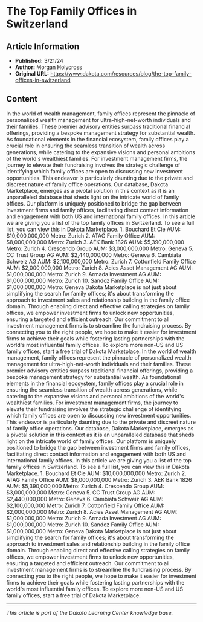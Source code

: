 # The Top Family Offices in Switzerland

## Article Information
- **Published:** 3/21/24
- **Author:** Morgan Holycross
- **Original URL:** https://www.dakota.com/resources/blog/the-top-family-offices-in-switzerland

## Content

In the world of wealth management, family offices represent the pinnacle of personalized wealth management for ultra-high-net-worth individuals and their families. These premier advisory entities surpass traditional financial offerings, providing a bespoke management strategy for substantial wealth. As foundational elements in the financial ecosystem, family offices play a crucial role in ensuring the seamless transition of wealth across generations, while catering to the expansive visions and personal ambitions of the world's wealthiest families. For investment management firms, the journey to elevate their fundraising involves the strategic challenge of identifying which family offices are open to discussing new investment opportunities. This endeavor is particularly daunting due to the private and discreet nature of family office operations. Our database, Dakota Marketplace, emerges as a pivotal solution in this context as it is an unparalleled database that sheds light on the intricate world of family offices. Our platform is uniquely positioned to bridge the gap between investment firms and family offices, facilitating direct contact information and engagement with both US and international family offices. In this article we are giving you a list of the top family offices in Switzerland. To see a full list, you can view this in Dakota Marketplace. 1. Bouchard Et Cie AUM: $10,000,000,000 Metro: Zurich 2. ATAG Family Office AUM: $8,000,000,000 Metro: Zurich 3. AEK Bank 1826 AUM: $5,390,000,000 Metro: Zurich 4. Crescendo Group AUM: $3,000,000,000 Metro: Geneva 5. CC Trust Group AG AUM: $2,440,000,000 Metro: Geneva 6. Cambiata Schweiz AG AUM: $2,100,000,000 Metro: Zurich 7. Cottonfield Family Office AUM: $2,000,000,000 Metro: Zurich 8. Acies Asset Management AG AUM: $1,000,000,000 Metro: Zurich 9. Armada Investment AG AUM: $1,000,000,000 Metro: Zurich 10. Sandoz Family Office AUM: $1,000,000,000 Metro: Geneva Dakota Marketplace is not just about simplifying the search for family offices; it's about transforming the approach to investment sales and relationship building in the family office domain. Through enabling direct and effective calling strategies on family offices, we empower investment firms to unlock new opportunities, ensuring a targeted and efficient outreach. Our commitment to all investment management firms is to streamline the fundraising process. By connecting you to the right people, we hope to make it easier for investment firms to achieve their goals while fostering lasting partnerships with the world's most influential family offices. To explore more non-US and US family offices, start a free trial of Dakota Marketplace. In the world of wealth management, family offices represent the pinnacle of personalized wealth management for ultra-high-net-worth individuals and their families. These premier advisory entities surpass traditional financial offerings, providing a bespoke management strategy for substantial wealth. As foundational elements in the financial ecosystem, family offices play a crucial role in ensuring the seamless transition of wealth across generations, while catering to the expansive visions and personal ambitions of the world's wealthiest families. For investment management firms, the journey to elevate their fundraising involves the strategic challenge of identifying which family offices are open to discussing new investment opportunities. This endeavor is particularly daunting due to the private and discreet nature of family office operations. Our database, Dakota Marketplace, emerges as a pivotal solution in this context as it is an unparalleled database that sheds light on the intricate world of family offices. Our platform is uniquely positioned to bridge the gap between investment firms and family offices, facilitating direct contact information and engagement with both US and international family offices. In this article we are giving you a list of the top family offices in Switzerland. To see a full list, you can view this in Dakota Marketplace. 1. Bouchard Et Cie AUM: $10,000,000,000 Metro: Zurich 2. ATAG Family Office AUM: $8,000,000,000 Metro: Zurich 3. AEK Bank 1826 AUM: $5,390,000,000 Metro: Zurich 4. Crescendo Group AUM: $3,000,000,000 Metro: Geneva 5. CC Trust Group AG AUM: $2,440,000,000 Metro: Geneva 6. Cambiata Schweiz AG AUM: $2,100,000,000 Metro: Zurich 7. Cottonfield Family Office AUM: $2,000,000,000 Metro: Zurich 8. Acies Asset Management AG AUM: $1,000,000,000 Metro: Zurich 9. Armada Investment AG AUM: $1,000,000,000 Metro: Zurich 10. Sandoz Family Office AUM: $1,000,000,000 Metro: Geneva Dakota Marketplace is not just about simplifying the search for family offices; it's about transforming the approach to investment sales and relationship building in the family office domain. Through enabling direct and effective calling strategies on family offices, we empower investment firms to unlock new opportunities, ensuring a targeted and efficient outreach. Our commitment to all investment management firms is to streamline the fundraising process. By connecting you to the right people, we hope to make it easier for investment firms to achieve their goals while fostering lasting partnerships with the world's most influential family offices. To explore more non-US and US family offices, start a free trial of Dakota Marketplace.

---

*This article is part of the Dakota Learning Center knowledge base.*
